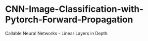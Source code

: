 # CNN-Image-Classification-with-Pytorch-Forward-Propagation
Callable Neural Networks - Linear Layers in Depth
